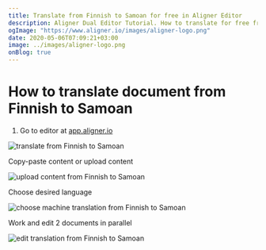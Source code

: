 ```yaml
---
title: Translate from Finnish to Samoan for free in Aligner Editor
description: Aligner Dual Editor Tutorial. How to translate for free from Finnish to Samoan. Aligner is multilingual document management platform. 
ogImage: "https://www.aligner.io/images/aligner-logo.png"
date: 2020-05-06T07:09:21+03:00
image: ../images/aligner-logo.png
onBlog: true
---
```


# How to translate document from Finnish to Samoan

1. Go to editor at [app.aligner.io](https://app.aligner.io "Aligner App web page")

![translate from Finnish to Samoan](../aligner-blank-editor.png "translate from Finnish to Samoan")

Copy-paste content or upload content

![upload content from Finnish to Samoan](../aligner-uploaded-document.png "upload content from Finnish to Samoan")

Choose desired language

![choose machine translation from Finnish to Samoan](../aligner-language-dropdown.png "choose machine translation from Finnish to Samoan")

Work and edit 2 documents in parallel

![edit translation from Finnish to Samoan](../aligner-double-sitded-editor.png "edit translation from Finnish to Samoan")

